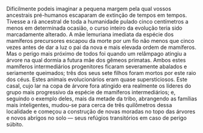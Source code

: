 ﻿Dificilmente podeis imaginar a pequena margem pela qual vossos ancestrais pré-humanos escaparam de extinção de tempos em tempos. Tivesse a rã ancestral de toda a humanidade pulado cinco centímetros a menos em determinada ocasião, o curso inteiro da evolução teria sido marcadamente alterado. A mãe lemuriana imediata da espécie dos mamíferos precursores escapou da morte por um fio não menos que cinco vezes antes de dar a luz o pai da nova e mais elevada ordem de mamíferos. Mas o perigo mais próximo de todos foi quando um relâmpago atingiu a árvore na qual dormia a futura mãe dos gêmeos primatas. Ambos estes mamíferos intermediários progenitores ficaram severamente abalados e seriamente queimados; três dos seus sete filhos foram mortos por este raio dos céus. Estes animais evolucionários eram quase supersticiosos. Este casal, cujo lar na copa de árvore fora atingido era realmente os líderes do grupo mais progressivo da espécie de mamíferos intermediários; e, seguindo o exemplo deles, mais da metade da tribo, abrangendo as famílias mais inteligentes, mudou-se para cerca de três quilômetros dessa localidade e começou a construção de novas moradas no topo das árvores e novos abrigos no solo  — seus refúgios transitórios em caso de perigo súbito.